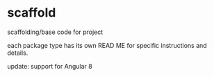 # scaffold
scaffolding/base code for project

each package type has its own READ ME for specific instructions and details.

update: support for Angular 8
